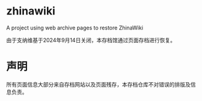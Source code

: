 # zhinawiki
A project using web archive pages to restore ZhinaWiki 

由于支纳维基于2024年9月14日关闭，本存档馆通过页面存档进行恢复。
# 声明
所有页面信息大部分来自存档网站以及页面残存，本存档仓库不对错误的排版及信息负责。
